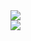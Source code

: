<div>
  <img src="https://github-readme-stats.vercel.app/api?username=kaikdorvalo&theme=algolia&show_icons=true)">
  <br>
  <img src="https://github-readme-stats.vercel.app/api/top-langs/?username=kaikdorvalo&layout=compact&theme=algolia">
</div>
